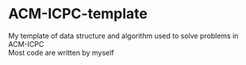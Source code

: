 # ACM-ICPC-template
My template of data structure and algorithm used to solve problems in ACM-ICPC  
Most code are written by myself